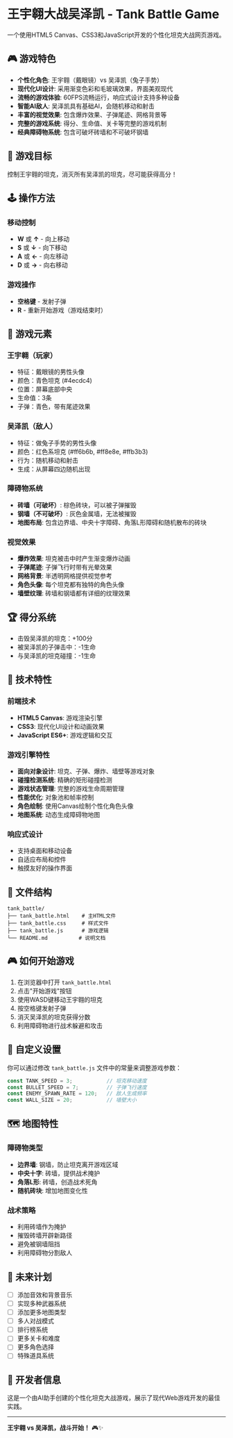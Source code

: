 # 王宇翱大战吴泽凯 - Tank Battle Game

一个使用HTML5 Canvas、CSS3和JavaScript开发的个性化坦克大战网页游戏。

## 🎮 游戏特色

- **个性化角色**: 王宇翱（戴眼镜）vs 吴泽凯（兔子手势）
- **现代化UI设计**: 采用渐变色彩和毛玻璃效果，界面美观现代
- **流畅的游戏体验**: 60FPS流畅运行，响应式设计支持多种设备
- **智能AI敌人**: 吴泽凯具有基础AI，会随机移动和射击
- **丰富的视觉效果**: 包含爆炸效果、子弹尾迹、网格背景等
- **完整的游戏系统**: 得分、生命值、关卡等完整的游戏机制
- **经典障碍物系统**: 包含可破坏砖墙和不可破坏钢墙

## 🎯 游戏目标

控制王宇翱的坦克，消灭所有吴泽凯的坦克，尽可能获得高分！

## 🕹️ 操作方法

### 移动控制
- **W** 或 **↑** - 向上移动
- **S** 或 **↓** - 向下移动  
- **A** 或 **←** - 向左移动
- **D** 或 **→** - 向右移动

### 游戏操作
- **空格键** - 发射子弹
- **R** - 重新开始游戏（游戏结束时）

## 🎨 游戏元素

### 王宇翱（玩家）
- 特征：戴眼镜的男性头像
- 颜色：青色坦克 (#4ecdc4)
- 位置：屏幕底部中央
- 生命值：3条
- 子弹：青色，带有尾迹效果

### 吴泽凯（敌人）
- 特征：做兔子手势的男性头像
- 颜色：红色系坦克 (#ff6b6b, #ff8e8e, #ffb3b3)
- 行为：随机移动和射击
- 生成：从屏幕四边随机出现

### 障碍物系统
- **砖墙（可破坏）**: 棕色砖块，可以被子弹摧毁
- **钢墙（不可破坏）**: 灰色金属墙，无法被摧毁
- **地图布局**: 包含边界墙、中央十字障碍、角落L形障碍和随机散布的砖块

### 视觉效果
- **爆炸效果**: 坦克被击中时产生渐变爆炸动画
- **子弹尾迹**: 子弹飞行时带有光晕效果
- **网格背景**: 半透明网格提供视觉参考
- **角色头像**: 每个坦克都有独特的角色头像
- **墙壁纹理**: 砖墙和钢墙都有详细的纹理效果

## 🏆 得分系统

- 击毁吴泽凯的坦克：+100分
- 被吴泽凯的子弹击中：-1生命
- 与吴泽凯的坦克碰撞：-1生命

## 🚀 技术特性

### 前端技术
- **HTML5 Canvas**: 游戏渲染引擎
- **CSS3**: 现代化UI设计和动画效果
- **JavaScript ES6+**: 游戏逻辑和交互

### 游戏引擎特性
- **面向对象设计**: 坦克、子弹、爆炸、墙壁等游戏对象
- **碰撞检测系统**: 精确的矩形碰撞检测
- **游戏状态管理**: 完整的游戏生命周期管理
- **性能优化**: 对象池和帧率控制
- **角色绘制**: 使用Canvas绘制个性化角色头像
- **地图系统**: 动态生成障碍物地图

### 响应式设计
- 支持桌面和移动设备
- 自适应布局和控件
- 触摸友好的操作界面

## 📁 文件结构

```
tank_battle/
├── tank_battle.html    # 主HTML文件
├── tank_battle.css     # 样式文件
├── tank_battle.js      # 游戏逻辑
└── README.md          # 说明文档
```

## 🎮 如何开始游戏

1. 在浏览器中打开 `tank_battle.html`
2. 点击"开始游戏"按钮
3. 使用WASD键移动王宇翱的坦克
4. 按空格键发射子弹
5. 消灭吴泽凯的坦克获得分数
6. 利用障碍物进行战术躲避和攻击

## 🔧 自定义设置

你可以通过修改 `tank_battle.js` 文件中的常量来调整游戏参数：

```javascript
const TANK_SPEED = 3;           // 坦克移动速度
const BULLET_SPEED = 7;         // 子弹飞行速度
const ENEMY_SPAWN_RATE = 120;   // 敌人生成频率
const WALL_SIZE = 20;           // 墙壁大小
```

## 🗺️ 地图特性

### 障碍物类型
- **边界墙**: 钢墙，防止坦克离开游戏区域
- **中央十字**: 砖墙，提供战术掩护
- **角落L形**: 砖墙，创造战术死角
- **随机砖块**: 增加地图变化性

### 战术策略
- 利用砖墙作为掩护
- 摧毁砖墙开辟新路径
- 避免被钢墙阻挡
- 利用障碍物分割敌人

## 🌟 未来计划

- [ ] 添加音效和背景音乐
- [ ] 实现多种武器系统
- [ ] 添加更多地图类型
- [ ] 多人对战模式
- [ ] 排行榜系统
- [ ] 更多关卡和难度
- [ ] 更多角色选择
- [ ] 特殊道具系统

## 📝 开发者信息

这是一个由AI助手创建的个性化坦克大战游戏，展示了现代Web游戏开发的最佳实践。

---

**王宇翱 vs 吴泽凯，战斗开始！** 🎮✨ 